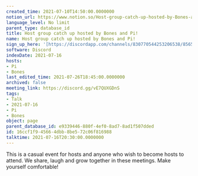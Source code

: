 ```yaml
---
created_time: 2021-07-10T14:50:00.0000000
notion_url: https://www.notion.so/Host-group-catch-up-hosted-by-Bones-and-Pi-16ccf1f945664dbb8be572c06f816988
language_level: No limit
parent_type: database_id
title: Host group catch up hosted by Bones and Pi!
name: Host group catch up hosted by Bones and Pi!
sign_up_here: '[https://discordapp.com/channels/830770544253206538/856580095464046620/863309109738078228](https://discordapp.com/channels/830770544253206538/856580095464046620/863309109738078228)'
software: Discord
indexDate: 2021-07-16
hosts:
- Pi
- Bones
last_edited_time: 2021-07-26T18:45:00.0000000
archived: false
meeting_link: https://discord.gg/vE7QUXGDnS
tags:
- Talk
- 2021-07-16
- Pi
- Bones
object: page
parent_database_id: e9339446-880f-4ef0-8ad7-8ad1f507dded
id: 16ccf1f9-4566-4dbb-8be5-72c06f816988
talktime: 2021-07-16T20:30:00.0000000
---
```


This is a casual event for hosts and anyone who wish to become hosts to attend.  We share, laugh and grow together in these meetings.  Make yourself comfortable!






